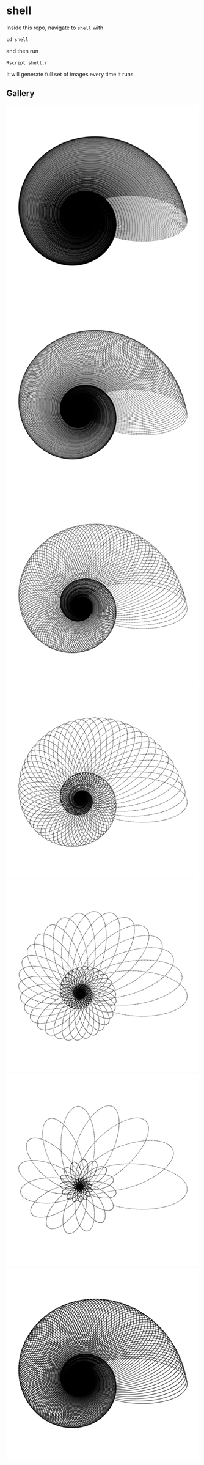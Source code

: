 # shell

Inside this repo, navigate to `shell` with

```
cd shell
```

and then run

```
Rscript shell.r
```

It will generate full set of images every time it runs.

## Gallery

![](output/shell-1.png)
![](output/shell-2.png)
![](output/shell-3.png)
![](output/shell-4.png)
![](output/shell-5.png)
![](output/shell-6.png)
![](output/shell-7.png)
